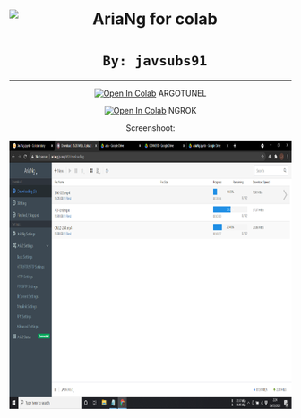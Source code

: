 <center><img src="https://raw.githubusercontent.com/mayswind/AriaNg-Native/master/assets/AriaNg.ico" height="80px" align="left"></a>

# <font size7>**AriaNg for colab**</font>


# `By: javsubs91`

---




<a href="https://colab.research.google.com/github/javsubs91/AriaNg/blob/main/AriaNg_(ARGOTUNNEL).ipynb" target="_parent"><img src="https://colab.research.google.com/assets/colab-badge.svg" alt="Open In Colab"/></a> ARGOTUNEL

<a href="https://colab.research.google.com/github/javsubs91/AriaNg-for-Colab/blob/master/AriaNg%20for%20colab-(ngrok).ipynb" target="_parent"><img src="https://colab.research.google.com/assets/colab-badge.svg" alt="Open In Colab"/></a> NGROK








Screenshoot:


<img src="https://github.com/javsubs91/AriaNg/blob/main/Screenshot%20(349).png?raw=true" height="480px" align="left"></a>
